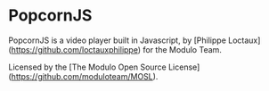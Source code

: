 PopcornJS
=====

PopcornJS is a video player built in Javascript, by [Philippe Loctaux] (https://github.com/loctauxphilippe) for the Modulo Team.

Licensed by the [The Modulo Open Source License] (https://github.com/moduloteam/MOSL).


